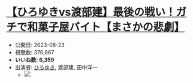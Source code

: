 # [【ひろゆきvs渡部建】最後の戦い！ガチで和菓子屋バイト【まさかの悲劇】](https://www.youtube.com/watch?v=_XmyrIt8nEU)
-   公開日: 2023-08-23
-   視聴数: 370,867
-   **いいね数: 6,359**
-   出演者: [ひろゆき](/rehacq_fan/people/ひろゆき "wikilink"), 渡部建, 田中洋一
    - [![](https://img.youtube.com/vi/_XmyrIt8nEU/hqdefault.jpg)](https://www.youtube.com/watch?v=_XmyrIt8nEU)
